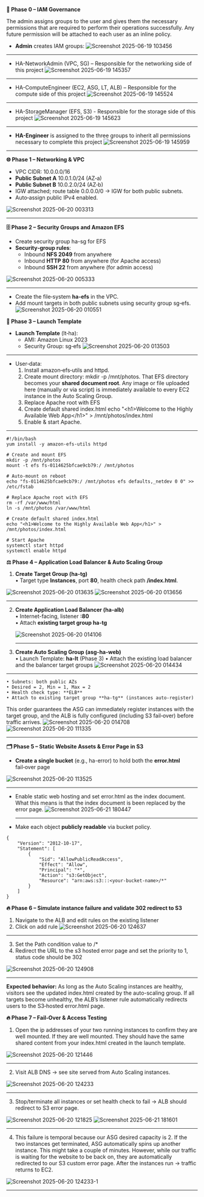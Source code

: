 **🔐 Phase 0 – IAM Governance**

The admin assigns groups to the user and gives them the necessary permissions that are required to perform their operations successfully. Any future permission will be attached to each user as an inline policy.

- **Admin** creates IAM groups:
  ![Screenshot 2025-06-19 103456](https://github.com/user-attachments/assets/284ed510-dd08-4f21-bea6-7f24cd92c23d)
---

  - HA-NetworkAdmin (VPC, SG) – Responsible for the networking side of this project
  ![Screenshot 2025-06-19 145357](https://github.com/user-attachments/assets/b8961ea1-4947-4ed0-9461-8e505fc6cba6)
---

 - HA-ComputeEngineer (EC2, ASG, LT, ALB) – Responsible for the compute side of this project
 ![Screenshot 2025-06-19 145524](https://github.com/user-attachments/assets/1b20be11-4da3-4bc0-b56f-7b4d3b22fe3b)
---

 - HA-StorageManager (EFS, S3) - Responsible for the storage side of this project
 ![Screenshot 2025-06-19 145623](https://github.com/user-attachments/assets/e3f78387-85e4-40e5-b29b-932650578451)
---
    
- **HA-Engineer** is assigned to the three groups to inherit all permissions necessary to complete this project
![Screenshot 2025-06-19 145959](https://github.com/user-attachments/assets/c3cf87c2-9f76-4bcd-897e-f66231a60d59)
---

**🌐 Phase 1 – Networking & VPC**
- VPC CIDR: 10.0.0.0/16
- **Public Subnet A** 10.0.1.0/24 (AZ‑a)
- **Public Subnet B** 10.0.2.0/24 (AZ‑b)
- IGW attached; route table 0.0.0.0/0 → IGW for both public subnets.
- Auto‑assign public IPv4 enabled.
  
![Screenshot 2025-06-20 003313](https://github.com/user-attachments/assets/94e8467c-b3bf-4d8b-9825-592ea238f572)

---


**🗄️ Phase 2 – Security Groups and Amazon EFS**

- Create security group ha-sg for EFS
- **Security‑group rules**:
  - Inbound **NFS 2049** from anywhere
  - Inbound **HTTP 80** from anywhere (for Apache access)
  - Inbound **SSH 22** from anywhere (for admin access)
    
![Screenshot 2025-06-20 005333](https://github.com/user-attachments/assets/4e016de6-5515-4135-a2e7-bddf69485582)

---

- Create the file‑system **ha‑efs** in the VPC.
- Add mount targets in both public subnets using security group sg‑efs.
![Screenshot 2025-06-20 010551](https://github.com/user-attachments/assets/c817e2c3-34df-4391-820b-8a606b10cd12)

**🚀 Phase 3 – Launch Template**

- **Launch Template** (lt‑ha):
  - AMI: Amazon Linux 2023
  - Security Group: sg‑efs
![Screenshot 2025-06-20 013503](https://github.com/user-attachments/assets/4d03c676-69c5-4923-96f1-9879096bcf52)

---

  - User‑data:
    1. Install amazon‑efs‑utils and httpd.
    2. Create mount directory: mkdir -p /mnt/photos. That EFS directory becomes your **shared document root**. Any image or file uploaded here (manually or via script) is immediately available to every EC2 instance in the Auto Scaling Group.
    3. Replace Apache root with EFS
    4. Create default shared index.html echo "&lt;h1&gt;Welcome to the Highly Available Web App&lt;/h1&gt;" > /mnt/photos/index.html
    5. Enable & start Apache.
---
    
```
#!/bin/bash
yum install -y amazon-efs-utils httpd

# Create and mount EFS
mkdir -p /mnt/photos
mount -t efs fs-0114625bfcae9cb79:/ /mnt/photos

# Auto-mount on reboot
echo "fs-0114625bfcae9cb79:/ /mnt/photos efs defaults,_netdev 0 0" >> /etc/fstab

# Replace Apache root with EFS
rm -rf /var/www/html
ln -s /mnt/photos /var/www/html

# Create default shared index.html
echo "<h1>Welcome to the Highly Available Web App</h1>" > /mnt/photos/index.html

# Start Apache
systemctl start httpd
systemctl enable httpd
```

**⚖️ Phase 4 – Application Load Balancer & Auto Scaling Group**

1. **Create Target Group (ha-tg)**  
    • Target type **Instances**, port **80**, health check path **/index.html**.
   
![Screenshot 2025-06-20 013635](https://github.com/user-attachments/assets/71819228-5e2a-4299-8fbc-19ec5c029021)
![Screenshot 2025-06-20 013656](https://github.com/user-attachments/assets/a114245a-fc77-4e03-978e-1bbd0a3adbb1)

---


2. **Create Application Load Balancer (ha-alb)**  
    • Internet-facing, listener **:80**  
    • Attach **existing target group ha-tg**
   
   ![Screenshot 2025-06-20 014106](https://github.com/user-attachments/assets/20bfb776-41b1-4389-9787-dff97e6a6831)

   ---

3. **Create Auto Scaling Group (asg-ha-web)**  
    • Launch Template: **ha-lt** (Phase 3)
    • Attach the existing load balancer and the balancer target groups
   ![Screenshot 2025-06-20 014434](https://github.com/user-attachments/assets/044fa3ba-6f89-4466-80fe-363c1f8d74a9)

---

    • Subnets: both public AZs  
    • Desired = 2, Min = 1, Max = 2  
    • Health check type: **ELB**  
    • Attach to existing target group **ha-tg** (instances auto‑register)

This order guarantees the ASG can immediately register instances with the target group, and the ALB is fully configured (including S3 fail‑over) before traffic arrives.
![Screenshot 2025-06-20 014708](https://github.com/user-attachments/assets/2d382e8d-8927-4376-bb02-a7f81c241c2f)
![Screenshot 2025-06-20 111335](https://github.com/user-attachments/assets/1ff1b437-ea27-459b-a58d-853e7424b4ef)

---


**🗂️ Phase 5 – Static Website Assets & Error Page in S3**

- **Create a single bucket** (e.g., ha-error) to hold both the **error.html** fail‑over page
  
![Screenshot 2025-06-20 113525](https://github.com/user-attachments/assets/17c311bb-1ca8-4999-ada1-a21b40fb7cec)

---
- Enable static web hosting and set error.html as the index document.
  What this means is that the index document is been replaced by the error page.
  ![Screenshot 2025-06-21 180447](https://github.com/user-attachments/assets/cb4b42e6-ae6f-41db-b01e-6906ad4160a6)

  ---

- Make each object **publicly readable** via bucket policy.
```
{
    "Version": "2012-10-17",
    "Statement": [
        {
            "Sid": "AllowPublicReadAccess",
            "Effect": "Allow",
            "Principal": "*",
            "Action": "s3:GetObject",
            "Resource": "arn:aws:s3:::<your-bucket-name>/*"
        }
    ]
}
```

**🔥 Phase 6 – Simulate instance failure and validate 302 redirect to S3**

1. Navigate to the ALB and edit rules on the existing listener
2. Click on add rule
![Screenshot 2025-06-20 124637](https://github.com/user-attachments/assets/9f803225-869c-4b31-8689-fd9c8f39274a)

---

3. Set the Path condition value to /\*
4. Redirect the URL to the s3 hosted error page and set the priority to 1, status code should be 302
   
![Screenshot 2025-06-20 124908](https://github.com/user-attachments/assets/1c3f458e-1b6b-4cd5-b31e-d64b52429f32)

---


**Expected behavior:** As long as the Auto Scaling instances are healthy, visitors see the updated index.html created by the auto-scaling group. If all targets become unhealthy, the ALB’s listener rule automatically redirects users to the S3‐hosted error.html page.

**🔥 Phase 7 – Fail‑Over & Access Testing**

1. Open the ip addresses of your two running instances to confirm they are well mounted. If they are well mounted. They should have the same shared content from your index.html created in the launch template.
   
![Screenshot 2025-06-20 121446](https://github.com/user-attachments/assets/ba7bb6e9-90bf-48a3-adf3-3aa7d23e2f86)

---

2. Visit ALB DNS → see site served from Auto Scaling instances.
   
![Screenshot 2025-06-20 124233](https://github.com/user-attachments/assets/28fb72ac-91ad-4c7d-9ca3-381c46880d8f)

---


3. Stop/terminate all instances or set health check to fail → ALB should redirect to S3 error page.
 
![Screenshot 2025-06-20 121825](https://github.com/user-attachments/assets/d91f158f-4d20-4b81-8a21-677973c95c89)
![Screenshot 2025-06-21 181601](https://github.com/user-attachments/assets/5ebd8ad3-eedc-4b60-bfcc-58211f13c5d9)

---

4. This failure is temporal because our ASG desired capacity is 2. If the two instances get terminated, ASG automatically spins up another instance. This might take a couple of minutes. However, while our traffic is waiting for the website to be back on, they are automatically redirected to our S3 custom error page. After the instances run → traffic returns to EC2.
   
![Screenshot 2025-06-20 124233-1](https://github.com/user-attachments/assets/255f0dc8-8426-482f-8689-a1182cbe3436)

---
 

